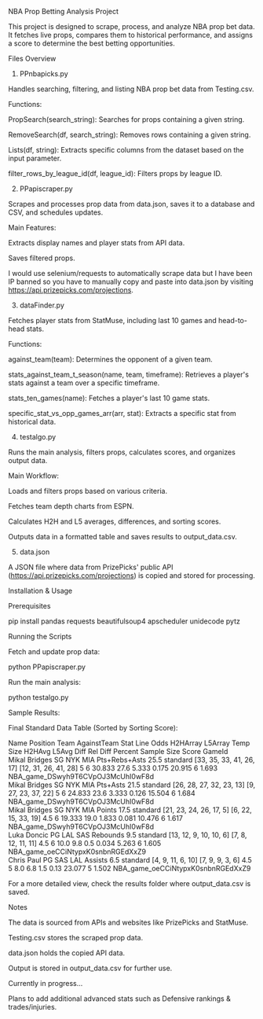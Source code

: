 NBA Prop Betting Analysis Project

This project is designed to scrape, process, and analyze NBA prop bet data. It fetches live props, compares them to historical performance, and assigns a score to determine the best betting opportunities.

Files Overview

1. PPnbapicks.py

Handles searching, filtering, and listing NBA prop bet data from Testing.csv.

Functions:

PropSearch(search_string): Searches for props containing a given string.

RemoveSearch(df, search_string): Removes rows containing a given string.

Lists(df, string): Extracts specific columns from the dataset based on the input parameter.

filter_rows_by_league_id(df, league_id): Filters props by league ID.

2. PPapiscraper.py

Scrapes and processes prop data from data.json, saves it to a database and CSV, and schedules updates.

Main Features:

Extracts display names and player stats from API data.

Saves filtered props.

I would use selenium/requests to automatically scrape data but I have been IP banned so you have to manually copy and paste into data.json by visiting https://api.prizepicks.com/projections.

3. dataFinder.py

Fetches player stats from StatMuse, including last 10 games and head-to-head stats.

Functions:

against_team(team): Determines the opponent of a given team.

stats_against_team_t_season(name, team, timeframe): Retrieves a player's stats against a team over a specific timeframe.

stats_ten_games(name): Fetches a player's last 10 game stats.

specific_stat_vs_opp_games_arr(arr, stat): Extracts a specific stat from historical data.

4. testalgo.py

Runs the main analysis, filters props, calculates scores, and organizes output data.

Main Workflow:

Loads and filters props based on various criteria.

Fetches team depth charts from ESPN.

Calculates H2H and L5 averages, differences, and sorting scores.

Outputs data in a formatted table and saves results to output_data.csv.

5. data.json

A JSON file where data from PrizePicks' public API (https://api.prizepicks.com/projections) is copied and stored for processing.

Installation & Usage

Prerequisites

pip install pandas requests beautifulsoup4 apscheduler unidecode pytz

Running the Scripts

Fetch and update prop data:

python PPapiscraper.py

Run the main analysis:

python testalgo.py

Sample Results:

Final Standard Data Table (Sorted by Sorting Score):

Name                Position  Team  AgainstTeam  Stat           Line  Odds      H2HArray                  L5Array               Temp  Size  H2HAvg  L5Avg  Diff    Rel Diff  Percent  Sample Size  Score  GameId                             
Mikal Bridges       SG        NYK   MIA          Pts+Rebs+Asts  25.5  standard  [33, 35, 33, 41, 26, 17]  [12, 31, 26, 41, 28]  5     6     30.833  27.6   5.333   0.175     20.915   6            1.693  NBA_game_DSwyh9T6CVpOJ3McUhI0wF8d  
Mikal Bridges       SG        NYK   MIA          Pts+Asts       21.5  standard  [26, 28, 27, 32, 23, 13]  [9, 27, 23, 37, 22]   5     6     24.833  23.6   3.333   0.126     15.504   6            1.684  NBA_game_DSwyh9T6CVpOJ3McUhI0wF8d  
Mikal Bridges       SG        NYK   MIA          Points         17.5  standard  [21, 23, 24, 26, 17, 5]   [6, 22, 15, 33, 19]   4.5   6     19.333  19.0   1.833   0.081     10.476   6            1.617  NBA_game_DSwyh9T6CVpOJ3McUhI0wF8d  
Luka Doncic         PG        LAL   SAS          Rebounds       9.5   standard  [13, 12, 9, 10, 10, 6]    [7, 8, 12, 11, 11]    4.5   6     10.0    9.8    0.5     0.034     5.263    6            1.605  NBA_game_oeCCiNtypxK0snbnRGEdXxZ9  
Chris Paul          PG        SAS   LAL          Assists        6.5   standard  [4, 9, 11, 6, 10]         [7, 9, 9, 3, 6]       4.5   5     8.0     6.8    1.5     0.13      23.077   5            1.502  NBA_game_oeCCiNtypxK0snbnRGEdXxZ9  


For a more detailed view, check the results folder where output_data.csv is saved.



Notes

The data is sourced from APIs and websites like PrizePicks and StatMuse.

Testing.csv stores the scraped prop data.

data.json holds the copied API data.

Output is stored in output_data.csv for further use.

Currently in progress...

Plans to add additional advanced stats such as Defensive rankings & trades/injuries.


